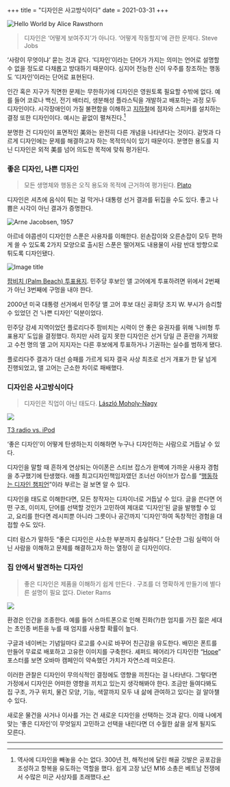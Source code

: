 +++
title = "디자인은 사고방식이다"
date = 2021-03-31
+++

![Hello World by Alice Rawsthorn](https://i0.wp.com/cdn.substack.com/image/fetch/w_1456,c_limit,f_auto,q_auto:good,fl_progressive:steep/https%3A%2F%2Fbucketeer-e05bbc84-baa3-437e-9518-adb32be77984.s3.amazonaws.com%2Fpublic%2Fimages%2F90646e45-8be6-4925-94a0-bda308f40b00_1389x2000.jpeg?resize=300%2C432&ssl=1)

> 디자인은 ‘어떻게 보여주지’가 아니다. ‘어떻게 작동할지’에 관한 문제다.
> Steve Jobs

‘사랑이 무엇이냐’ 묻는 것과 같다. ‘디자인’이라는 단어가 가지는 의미는 언어로 설명할 수 없을 정도로 다채롭고 방대하기 때문이다. 심지어 전능한 신이 우주를 창조하는 행동도 ‘디자인’이라는 단어로 표현된다.

인간 혹은 지구가 직면한 문제는 무한하기에 디자인은 영원토록 필요할 수밖에 없다. 예를 들어 코로나 백신, 전기 배터리, 생분해성 플라스틱을 개발하고 배포하는 과정 모두 디자인이다. 시각장애인이 가질 불편함을 이해하고 [지하철](https://www.youtube.com/watch?v=nK4a9f7_wwM)에 점자와 스피커를 설치하는 결정 또한 디자인이다. 예시는 끝없이 펼쳐진다.[^1]

분명한 건 디자인이 표면적인 美와는 완전히 다른 개념을 나타낸다는 것이다. 겉멋과 다르게 디자인에는 문제를 해결하고자 하는 목적의식이 있기 때문이다. 분명한 용도를 지닌 디자인은 외적 美를 넘어 의도한 목적에 맞춰 평가된다.

### **좋은 디자인, 나쁜 디자인**

> 모든 생명체와 행동은 오직 용도와 목적에 근거하여 평가된다.
> [Plato](https://www.amazon.com/Early-Socratic-Dialogues-Penguin-Classics/dp/0140455035)

디자인은 셔츠에 음식이 튀는 걸 막거나 대통령 선거 결과를 뒤집을 수도 있다. 좋고 나쁨은 시각이 아닌 결과가 증명한다.

![Arne Jacobsen, 1957](https://i1.wp.com/cdn.substack.com/image/fetch/w_1456,c_limit,f_auto,q_auto:good,fl_progressive:steep/https%3A%2F%2Fbucketeer-e05bbc84-baa3-437e-9518-adb32be77984.s3.amazonaws.com%2Fpublic%2Fimages%2F43861a89-6c18-42a5-848e-1c662ae6b4be_395x512.jpeg?w=660&ssl=1)

아르네 야콥센이 디자인한 스푼은 사용자를 이해한다. 왼손잡이와 오른손잡이 모두 편하게 쓸 수 있도록 2가지 모양으로 출시된 스푼은 떨어져도 내용물이 사람 반대 방향으로 튀도록 디자인됐다.

![Image title](https://bear-images.sfo2.cdn.digitaloceanspaces.com/kang-1662216722.jpg)

[팜비치 (Palm Beach) 투표용지](https://www.theguardian.com/us-news/2019/nov/19/bad-ballot-design-2020-democracy-america). 민주당 후보인 앨 고어에게 투표하려면 위에서 2번째가 아닌 3번째에 구멍을 내야 한다.

2000년 미국 대통령 선거에서 민주당 앨 고어 후보 대신 공화당 조지 W. 부시가 승리할 수 있었던 건 ‘나쁜 디자인’ 덕분이었다.

민주당 강세 지역이었던 플로리다주 팜비치는 시력이 안 좋은 유권자를 위해 ‘나비형 투표용지’ 도입을 결정했다. 하지만 사려 깊지 못한 디자인은 선거 당일 큰 혼란을 가져왔고 수천 명의 앨 고어 지지자는 다른 후보에게 투표하거나 기권하는 실수를 범하게 됐다.

플로리다주 결과가 대선 승패를 가르게 되자 결국 사상 최초로 선거 개표가 한 달 넘게 진행되었고, 앨 고어는 근소한 차이로 패배했다.

### **디자인은 사고방식이다**

> 디자인은 직업이 아닌 태도다.
> [László Moholy-Nagy](https://terms.naver.com/entry.naver?docId=3572184&cid=58789&categoryId=58797)

![](https://i0.wp.com/cdn.substack.com/image/fetch/w_1456,c_limit,f_auto,q_auto:good,fl_progressive:steep/https%3A%2F%2Fbucketeer-e05bbc84-baa3-437e-9518-adb32be77984.s3.amazonaws.com%2Fpublic%2Fimages%2F0675cf1c-de98-4796-b38e-d938e269bda0_1710x805.jpeg?w=660&ssl=1)

[T3 radio vs. iPod](https://medium.com/bellroy-by-design/heroes-of-design-01-dieter-rams-8e5e334a39be)

‘좋은 디자인’이 어떻게 탄생하는지 이해하면 누구나 디자인하는 사람으로 거듭날 수 있다.

디자인을 말할 때 흔하게 연상되는 아이폰은 스티브 잡스가 완벽에 가까운 사용자 경험을 추구했기에 탄생했다. 애플 최고디자인책임자였던 조너선 아이브가 잡스를 “[행동하는 디자인 챔피언](https://www.youtube.com/watch?v=Ddjy_hTO7Tc)”이라 부르는 걸 보면 알 수 있다.

디자인을 태도로 이해한다면, 모든 창작자는 디자이너로 거듭날 수 있다. 글을 쓴다면 어떤 구조, 이미지, 단어를 선택할 것인가 고민하여 제대로 ‘디자인’된 글을 발행할 수 있고, 요리를 한다면 레시피뿐 아니라 그릇이나 공간까지 '디자인'하여 독창적인 경험을 대접할 수도 있다.

디터 람스가 말하듯 “좋은 디자인은 사소한 부분까지 충실하다.” 단순한 그림 실력이 아닌 사람을 이해하고 문제를 해결하고자 하는 열정이 곧 디자인이다.

### **집 안에서 발견하는 디자인**

> 좋은 디자인은 제품을 이해하기 쉽게 만든다 . 구조를 더 명확하게 만들기에 별다른 설명이 필요 없다.
> Dieter Rams

![](https://i0.wp.com/cdn.substack.com/image/fetch/w_1456,c_limit,f_auto,q_auto:good,fl_progressive:steep/https%3A%2F%2Fbucketeer-e05bbc84-baa3-437e-9518-adb32be77984.s3.amazonaws.com%2Fpublic%2Fimages%2F96ee16f9-ca6d-42e8-8c32-cf10e2b699e5_258x387.jpeg?w=660&ssl=1)

환경은 인간을 조종한다. 예를 들어 스마트폰으로 인해 진화(?)한 엄지를 가진 젊은 세대는 초인종 버튼을 누를 때 엄지를 사용할 확률이 높다.

구글과 네이버는 기념일마다 로고를 수시로 바꾸어 친근감을 유도한다. 배민은 폰트를 만들어 무료로 배포하고 고유한 이미지를 구축한다. 셰퍼드 페어리가 디자인한 “[Hope](https://en.wikipedia.org/wiki/Barack_Obama_%22Hope%22_poster#/media/File:Barack_Obama_Hope_poster.jpg)” 포스터를 보면 오바마 캠페인이 약속했던 가치가 자연스레 떠오른다.

이러한 관찰은 디자인이 무의식적인 결정에도 영향을 끼친다는 걸 나타낸다. 그렇다면 가정에서 디자인은 어떠한 영향을 끼치고 있는지 생각해봐야 한다. 조금만 들여다봐도 집 구조, 가구 위치, 물건 모양, 기능, 색깔까지 모두 내 삶에 관여하고 있다는 걸 알아챌 수 있다.

새로운 물건을 사거나 이사를 가는 건 새로운 디자인을 선택하는 것과 같다. 이때 나에게 맞는 ‘좋은 디자인’이 무엇일지 고민하고 선택을 내린다면 더 수월한 삶을 살게 될지도 모른다.

---

[^1]: 역사에 디자인을 빼놓을 수는 없다. 300년 전, 해적선에 달린 해골 깃발은 공포감을 조성하고 항복을 유도하는 역할을 했다. 쉽게 고장 났던 M16 소총은 베트남 전쟁에서 수많은 미군 사상자를 초래했다.